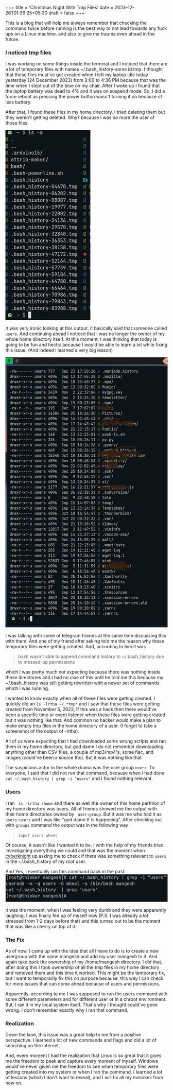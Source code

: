 +++
title = 'Christmas Night With Tmp Files'
date = 2023-12-26T01:36:25+05:30
draft = false
+++

This is a blog that will help me always remember that checking the command twice before running is the best way to not lead towards any fuck ups on a Linux machine. and also to give me trauma even ahead in the future. 

### I noticed tmp files 

I was working on some things inside the terminal and I noticed that there are a lot of temporary files with names ~/.bash_history-some id.tmp. I thought that these files must've got created when I left my laptop idle today yesterday (24 December 2023) from 2:00 to 4:36 PM because that was the time when I slept out of the blue on my chair. After I woke up I found that the laptop battery was dead to 4% and it was on suspend mode. So, I did a force reboot as pressing the power button wasn't turning it on because of less battery. 

After that, I found these files in my home directory. I tried deleting them but they weren't getting deleted. Why? because I was no more the user of those files. 

![temp files](/tmpfiles.png)

It was very ironic looking at this output, it basically said that someone called `users`. And continuing ahead I noticed that I was no longer the owner of my whole home directory itself. At this moment, I was thinking that today is going to be fun and hectic because I would be able to learn a lot while fixing this issue. (And indeed i learned a very big lesson)

![user was the owner](/perms.png)

I was talking with some of telegram friends at the same time discussing this with them. And one of my friend after asking told me the reason why these temporary files were getting created. And, according to him it was 

>bash wasn't able to append command history to ~/.bash_history due to messed-up permissions 

which I was pretty much not expecting because there was nothing inside these directories and I had no clue of this until he told me this because my ~/.bash_history was still getting rewritten with a newer set of commands which I was running. 

I wanted to know exactly when all of these files were getting created. I quickly did an ```ls -lrtha ~/.*tmp*``` and I saw that these files were getting created from November 5, 2023, If this was a hack then there would've been a specific time or event listener when these files were getting created but it was nothing like that. And common no hacker would make a plan to make empty tmp files in the home directory of a user. (I forgot to take a screenshot of the output of -lrtha).   

All of us were expecting that I had downloaded some wrong scripts and ran them in my home directory, but god damn I do not remember downloading anything other than CSV files, a couple of mp3/mp4's, some flac, and images (could've been a source tho). But it was nothing like that 

The suspicious actor in the whole drama was the user group ```users```. To everyone, I said that I did not run that command, because when I had done ```cat ~/.bash_history | grep -i "users"``` and I found nothing relevant.

### Users
I ran ``` ls -lrtha /home``` and there as well the owner of this home partition of my home directory was users. All of friends showed me the output with their home directories owned by ``` user:group```. But it was me who had it as ```users:users``` and I was like "god damn tf is happening". After checking out with ```groups``` command the output was in the following way

> `input users wheel`

Of course, it wasn't like I wanted it to be. I with the help of my friends tried investigating everything we could and that was the moment when [cyberknight](https://cyberknight.devpopped) up asking me to check if there was something relevant to ```users``` in the ~/.bash_history of my root user. 

And Yes, I eventually ran this command back in the past: 
![my bad](/image_000.png)

It was the moment, when I was feeling very dumb and they were apparently laughing. I was finally fed up of myself now (P.S: I was already a lot stressed from 1-2 days before that) and this turned out to be the moment that was like a cherry on top of it. 

### The Fix 
As of now, I came up with the idea that all I have to do is to create a new usergroup with the name mangesh and add my user mangesh to it. And again take back the ownership of my /home/mangesh directory. I did that, after doing this I took ownership of all the tmp files in my home directory and removed them and this time it worked. This might be the temporary fix, but I want to temporarily fix this on purpose because, this way I can check for more issues that can come ahead because of users and permissions. 

Apparently, according to me I was supposed to run the users command with some different parameters and for different user or in a chroot environment. But, I ran it in my local system itself. That's why I thought could've gone wrong. I don't remember exactly why I ran that command.

### Realization 
Down the lane, this issue was a great help to me from a positive perspective. I learned a lot of new commands and flags and did a lot of searching on the internet. 

And, every moment I had the realization that Linux is so great that it gives me the freedom to peek and capture every moment of myself. Windows would've never given me the freedom to see when temporary files were getting created into my system or when I ran the command. I learned a lot of lessons (which I don't want to reveal), and I will fix all my mistakes from now on.

